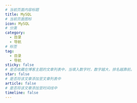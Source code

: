```yaml
---
# 当前页面内容标题
title: MySQL
# 当前页面图标
icon: MySQL
# 分类
category:
  - 目录
  - 导航
# 标签
tag:
  - 目录
  - 导航
sticky: false
# 是否收藏在博客主题的文章列表中，当填入数字时，数字越大，排名越靠前。
star: false
# 是否将该文章添加至文章列表中
article: false
# 是否将该文章添加至时间线中
timeline: false
---
```


<!-- 用于限制高度 -->
<div class="catalog-display-container">
  <Catalog />
</div>
